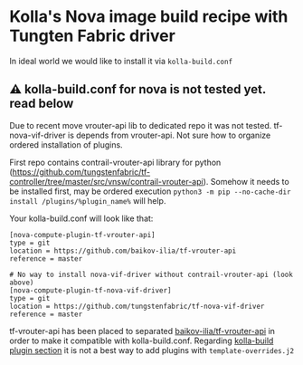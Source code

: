 # Kolla's Nova image build recipe with Tungten Fabric driver
In ideal world we would like to install it via `kolla-build.conf`

## ⚠️ kolla-build.conf for nova is not tested yet. read below

Due to recent move vrouter-api lib to dedicated repo it was not tested. tf-nova-vif-driver is depends from vrouter-api. Not sure how to organize ordered installation of plugins.

First repo contains contrail-vrouter-api library for python (https://github.com/tungstenfabric/tf-controller/tree/master/src/vnsw/contrail-vrouter-api). Somehow it needs to be installed first, may be ordered execution `python3 -m pip --no-cache-dir install /plugins/%plugin_name%` will help.

Your kolla-build.conf will look like that:
```
[nova-compute-plugin-tf-vrouter-api]
type = git
location = https://github.com/baikov-ilia/tf-vrouter-api
reference = master

# No way to install nova-vif-driver without contrail-vrouter-api (look above)
[nova-compute-plugin-tf-nova-vif-driver]
type = git
location = https://github.com/tungstenfabric/tf-nova-vif-driver
reference = master
```
tf-vrouter-api has been placed to separated [baikov-ilia/tf-vrouter-api](https://github.com/baikov-ilia/tf-vrouter-api) in order to make it compatible with kolla-build.conf. Regarding [kolla-build plugin section](https://docs.openstack.org/kolla/latest/admin/image-building.html#plugin-functionality) it is not a best way to add plugins with `template-overrides.j2`
